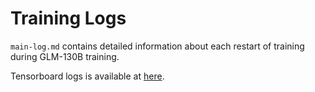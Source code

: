 # Training Logs

`main-log.md` contains detailed information about each restart of training during GLM-130B training.

Tensorboard logs is available at [here](https://cloud.tsinghua.edu.cn/f/614c06645a1743529a76/).